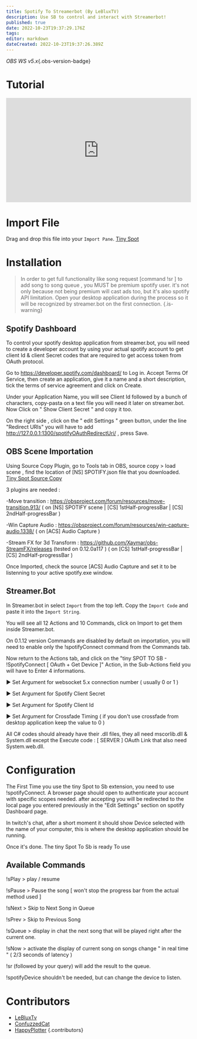 ```yaml
---
title: Spotify To Streamerbot (By LeBluxTV)
description: Use SB to control and interact with Streamerbot!
published: true
date: 2022-10-23T19:37:29.176Z
tags: 
editor: markdown
dateCreated: 2022-10-23T19:37:26.389Z
---
```


*OBS WS v5.x*{.obs-version-badge} 

# Tutorial

<div class=“iframe-container”><iframe src="https://www.youtube.com/embed/tEMan7s0XAg" title="YouTube video player" frameborder="0" allow="accelerometer; autoplay; clipboard-write; encrypted-media; gyroscope; picture-in-picture; fullscreen" allow fullscreen style="border: none; max-width: 100%; width: 100%; aspect-ratio: 16/9;"></iframe></div>

# Import File
Drag and drop this file into your `Import Pane`.
[Tiny Spot](/assets/spotify/files/TinySpot.sb)

# Installation
> In order to get full functionality like song request [command !sr ] to add song to song queue , you MUST be premium spotify user. it's not only because not being premium will cast ads too, but it's also spotify API limitation.
Open your desktop application during the process so it will be recognized by streamer.bot on the first connection. 
{.is-warning}


## Spotify Dashboard 

To control your spotify desktop application from streamer.bot, you will need to create a developer account by using your actual spotify account to get client Id & client Secret codes that are required to get access token from OAuth protocol.

Go to https://developer.spotify.com/dashboard/ to Log in.
Accept Terms Of Service, then create an application, give it a name and a short description, tick the terms of service agreement and click on Create.

Under your Application Name, you will see Client Id followed by a bunch of characters, copy-pasta on a text file you will need it later on streamer.bot. Now Click on " Show Client Secret " and copy it too. 

On the right side , click on the " edit Settings " green button, under the line "Redirect URIs" you will have to add http://127.0.0.1:1300/spotifyOAuthRedirectUri/ , press Save. 


## OBS Scene Importation

Using Source Copy Plugin, go to Tools tab in OBS, source copy > load scene , find the location of [NS] SPOTIFY.json file that you downloaded. 
[Tiny Spot Source Copy](/assets/spotify/files/Tiny%20Spot%20Source%20Copy.zip)


3 plugins are needed : 

-Move transition : https://obsproject.com/forum/resources/move-transition.913/
( on [NS] SPOTIFY scene | [CS] 1stHalf-progressBar | [CS] 2ndHalf-progressBar )

-Win Capture Audio : https://obsproject.com/forum/resources/win-capture-audio.1338/
( on [ACS] Audio Capture )

-Stream FX for 3d Transform : https://github.com/Xaymar/obs-StreamFX/releases (tested on 0.12.0a117 )
( on [CS] 1stHalf-progressBar | [CS] 2ndHalf-progressBar )

Once Imported, check the source [ACS] Audio Capture and set it to be listenning to your active spotify.exe window.  

## Streamer.Bot 

In Streamer.bot in select `Import` from the top left.
Copy the `Import Code` and paste it into the `Import String`.

You will see all 12 Actions and 10 Commands, click on Import to get them inside Streamer.bot.

On 0.1.12 version Commands are disabled by default on importation, you will need to enable only the !spotifyConnect command from the Commands tab. 

Now return to the Actions tab, and click on the "tiny SPOT TO SB - !SpotifyConnect [ OAuth + Get Device ]" Action, in the Sub-Actions field you will have to Enter 4 informations. 

► Set Argument for websocket 5.x connection number ( usually 0 or 1 )

► Set Argument for Spotify Client Secret 

► Set Argument for Spotify Client Id 

► Set Argument for Crossfade Timing ( if you don't use crossfade from desktop application keep the value to 0 )

All C# codes should already have their .dll files, they all need mscorlib.dll & System.dll except 
the Execute code : [ SERVER ] OAuth Link that also need System.web.dll. 

# Configuration

The First Time you use the tiny Spot to Sb extension, you need to use !spotifyConnect. A browser page should open to authenticate your account with specific scopes needed. after accepting you will be redirected to the local page you entered previously in the "Edit Settings" section on spotify Dashboard page. 

In twitch's chat, after a short moment it should show Device selected with the name of your computer, this is where the desktop application should be running. 

Once it's done. The tiny Spot To Sb is ready To use

## Available Commands

!sPlay > play / resume 

!sPause > Pause the song [ won't stop the progress bar from the actual method used ]

!sNext > Skip to Next Song in Queue 

!sPrev > Skip to Previous Song

!sQueue > display in chat the next song that will be played right after the current one.

!sNow > activate the display of current song on songs change " in real time " ( 2/3 seconds of latency )

!sr (followed by your query)  will add the result to the queue.

!spotifyDevice shouldn't be needed, but can change the device to listen. 

# Contributors
 - [<i class="mdi mdi-twitch"></i> LeBluxTv](https://www.twitch.tv/LeBluxTV)
 - [<i class="mdi mdi-twitch"></i> ConfuzzedCat](https://www.twitch.tv/ConfuzzedCat)
  - [<i class="mdi mdi-twitch"></i> HappyPlotter](https://www.twitch.tv/HappyPlotter)
 {.contributors}
